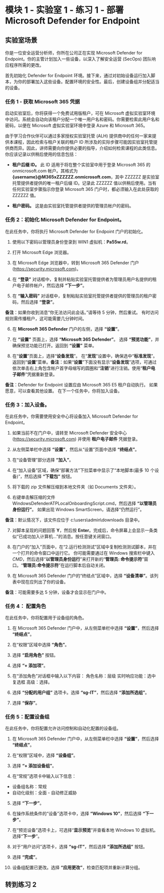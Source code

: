 ﻿# 模块 1 - 实验室 1 - 练习 1 - 部署 Microsoft Defender for Endpoint

## 实验室场景

你是一位安全运营分析师，你所在公司正在实现 Microsoft Defender for Endpoint。你的主管计划加入一些设备，以深入了解安全运营 (SecOps) 团队响应程序所需的更改。

首先初始化 Defender for Endpoint 环境。接下来，通过对初始设备运行加入脚本，为你的部署加入这些设备。配置环境的安全性。最后，创建设备组并分配适当的设备。

### 任务 1 - 获取 Microsoft 365 凭据

启动实验室后，你将获得一个免费试用版租户，可在 Microsoft 虚拟实验室环境中访问。系统会自动向该租户分配一个唯一用户名和密码。你需要检索此用户名和密码，以便在 Microsoft 虚拟实验室环境中登录 Azure 和 Microsoft 365。 

由于学习合作伙伴可以通过多家授权实验室托管 (ALH) 提供商中的任何一家来提供本课程，因此检索与租户关联的租户 ID 所涉及的实际步骤可能因实验室托管提供商而异。因此，讲师需要向你提供必要的指导，介绍如何检索课程的此类信息。你应该记录以供稍后使用的信息包括：

- **租户后缀 ID。** 此 ID 适用于将在整个实验室中用于登录 Microsoft 365 的 onmicrosoft.com 帐户。其格式为 **{username}@M365xZZZZZZ.onmicrosoft.com**，其中 ZZZZZZ 是实验室托管提供者提供的唯一租户后缀 ID。记录此 ZZZZZZ 值以供稍后使用。当有任何实验室步骤指示你登录 Microsoft 365 门户时，都必须输入在此处获取的 ZZZZZZ 值。
    
- **租户密码。** 这是由实验室托管提供者提供的管理员帐户的密码。
	

### 任务 2：初始化 Microsoft Defender for Endpoint。

在此任务中，你将执行 Microsoft Defender for Endpoint 门户的初始化。

1. 使用以下密码以管理员身份登录到 WIN1 虚拟机：**Pa55w.rd**。  

2. 打开 Microsoft Edge 浏览器。

3. 在 Microsoft Edge 浏览器中，转到 Microsoft 365 Defender 门户 (https://security.microsoft.com)。

4. 在 **“登录”** 对话框中，复制并粘贴实验室托管提供者为管理员用户名提供的租户电子邮件帐户，然后选择 **“下一步”**。

5. 在 **“输入密码”** 对话框中，复制粘贴实验室托管提供者提供的管理员的租户密码，然后选择 **“登录”**。

**备注**：如果你收到消息“你无法访问此会话。”请等待 5 分钟，然后重试。  有时访问规则需传播租户，这可能需要几分钟时间。  

6. 在 **Microsoft 365 Defender** 门户的左侧，选择 **“设置”**。

7. 在 **“设置”** 页面上，选择 **“Microsoft 365 Defender”**。  选择 **“预览功能”**，并确保预览功能已打开。返回到 **“设置”** 菜单。

8. 在“**设置**”页面上，选择“**设备发现**”。  在“**发现**”设置中，确保选中“**标准发现**”。  返回到“**设置**”菜单。**备注**：如果“**设置**”下面没有显示“**设备发现**”选项，可通过依次单击右上角包含帐户首字母缩写的圆圈和“**注销**”进行注销。使用“**租户电子邮件**”凭据重新登录。

**备注**：Defender for Endpoint 设置应由 Microsoft 365 E5 租户自动执行。  如果愿意，可以查看其他设置。  在下一个任务中，你将加入设备。  

### 任务 3：加入设备。

在此任务中，你需要使用安全中心将设备加入 Microsoft Defender for Endpoint。

1. 如果当前不在门户中，请转至 Microsoft Defender 安全中心 (https://security.microsoft.com) 并使用 **租户电子邮件** 凭据登录。

2. 从左侧菜单栏中选择 **“设置”**，然后从“设置”页面中选择 **“终结点”**。

3. 在“设备管理”部分选择 **“加入”**。

4. 在“加入设备”区域，确保“部署方法”下拉菜单中显示了“本地脚本(最多 10 个设备)”，然后选择 **“下载包”** 按钮。

5. 将下载的 zip 文件解压缩到本地文件夹（如 Documents 文件夹）。

6. 右键单击解压缩的文件 WindowsDefenderATPLocalOnboardingScript.cmd，然后选择 **“以管理员身份运行”**。  如果出现 Windows SmartScreen，请选择“仍然运行”。

**备注**：默认情况下，该文件应位于 c:\users\admin\downloads 目录中。
    
7. 对脚本呈现的问题回答 **Y**，然后按 **Enter**。完成后，命令屏幕上会显示一条类似“已成功加入计算机…”的消息。按任意键关闭窗口。

8. 在门户的“加入”页面中，在“2.运行检测测试”区域中复制检测测试脚本，并在一个打开的命令窗口中运行它。  你可能需要通过在 Windows 搜索栏中键入*CMD*，然后选择“**以管理员身份运行**”来打开新的“**管理员: 命令提示符**”窗口。“**管理员:命令提示符**”在运行脚本后自动关闭。

9. 在 Microsoft 365 Defender 门户的“终结点”区域中，选择 **“设备清单”**。该列表中现在应列出了你的设备。

**备注**：可能需要多达 5 分钟，设备才会显示在门户中。


### 任务 4： 配置角色

在此任务中，你将配置用于设备组的角色。

1. 在 Microsoft 365 Defender 门户中，从左侧菜单栏中选择 **“设置”**，然后选择 **“终结点”**。 

2. 在“权限”区域中选择 **“角色”**。

3. 选择 **“启用角色”** 按钮。

4. 选择 **“+ 添加项”**。

5. 在“添加角色”对话框中输入以下内容：
    角色名称：层级
    实时响应功能：选中复选框
    高级：选择。

6. 选择 **“分配的用户组”** 选项卡。选择 **“sg-IT”**，然后选择 **“添加所选组”**。

7. 选择 **“保存”**。


### 任务 5：配置设备组

在此任务中，你将配置允许访问控制和自动化配置的设备组。

1. 在 Microsoft 365 Defender 门户中，从左侧菜单栏中选择 **“设置”**，然后选择 **“终结点”**。 

2. 在“权限”区域中，选择 **“设备组”**。

3. 选择 **“+ 添加设备组”**。

4. 在“常规”选项卡中输入以下信息：

- 设备组名称：常规
- 自动化级别：全面 - 自动修正威胁

5. 选择 **“下一步”**。

6. 在操作系统条件的“设备”选项卡中，选择 **“Windows 10”**，然后选择 **“下一步”**。

7. 在“预览设备”选项卡上，可选择“**显示预览**”并查看本地 Windows 10 虚拟机。  选择“**下一步**”。

8. 对于“用户访问”选项卡，选择 **“sg-IT”**，然后选择 **“添加所选组”** 按钮。

9. 选择 **“完成”**。

10. 设备组配置已更改。选择 **“应用更改”**，检查匹配项并重新计算分组。


## 转到练习 2

